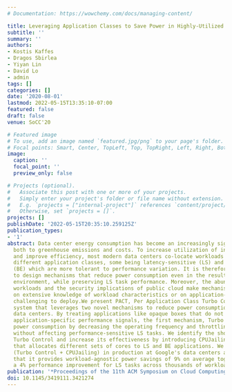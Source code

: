 ```yaml
---
# Documentation: https://wowchemy.com/docs/managing-content/

title: Leveraging Application Classes to Save Power in Highly-Utilized Data Centers
subtitle: ''
summary: ''
authors:
- Kostis Kaffes
- Dragos Sbirlea
- Yiyan Lin
- David Lo
- admin
tags: []
categories: []
date: '2020-08-01'
lastmod: 2022-05-15T13:35:10-07:00
featured: false
draft: false
venue: SoCC'20

# Featured image
# To use, add an image named `featured.jpg/png` to your page's folder.
# Focal points: Smart, Center, TopLeft, Top, TopRight, Left, Right, BottomLeft, Bottom, BottomRight.
image:
  caption: ''
  focal_point: ''
  preview_only: false

# Projects (optional).
#   Associate this post with one or more of your projects.
#   Simply enter your project's folder or file name without extension.
#   E.g. `projects = ["internal-project"]` references `content/project/deep-learning/index.md`.
#   Otherwise, set `projects = []`.
projects: []
publishDate: '2022-05-15T20:35:10.259125Z'
publication_types:
- '1'
abstract: Data center energy consumption has become an increasingly significant contributor
  both to greenhouse emissions and costs. To increase utilization of individual hosts
  and improve efficiency, most modern data centers co-locate workloads belonging to
  different application classes, some being latency-sensitive (LS) and others best-effort
  (BE) which are more tolerant to performance variation. It is therefore necessary
  to design mechanisms that reduce power consumption even in the resulting high-utilization
  environment, while preserving LS task performance. Moreover, the abundance of different
  workloads and the security implications of public cloud make mechanisms that rely
  on extensive knowledge of workload characteristics or on application-exported metrics
  challenging to deploy.We present PACT, Per Application Class Turbo Controller, a
  system that leverages two novel mechanisms to reduce power consumption even in highly-utilized
  data centers. By treating applications like opaque boxes that do not need to provide
  application-specific performance signals, the first mechanism, Turbo Control, reduces
  power consumption by decreasing the operating frequency and throttling only BE tasks,
  without affecting performance-sensitive LS tasks. We identify the shortcomings of
  Turbo Control and increase its effectiveness by introducing CPUJailing, a mechanism
  that allocates different sets of cores to LS and BE applications. We deploy PACT
  (Turbo Control + CPUJailing) in production at Google's data centers and demonstrate
  that it provides workload-agnostic power savings of 9% on average together with
  a 4% performance improvement for LS tasks across thousands of workloads and nodes.
publication: '*Proceedings of the 11th ACM Symposium on Cloud Computing (SoCC)*'
doi: 10.1145/3419111.3421274
---
```

